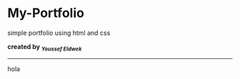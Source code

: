 # My-Portfolio
simple  portfolio using html and css <br>

<strong>created by <sub> <em>Youssef Eldwek</em></sub></strong>
<hr>
hola
